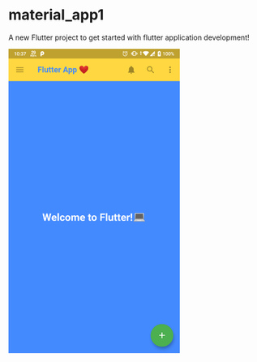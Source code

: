 # material_app1

A new Flutter project to get started with flutter application development!


<img src="/Screenshot_20191019-223708.png" height="600em" />
